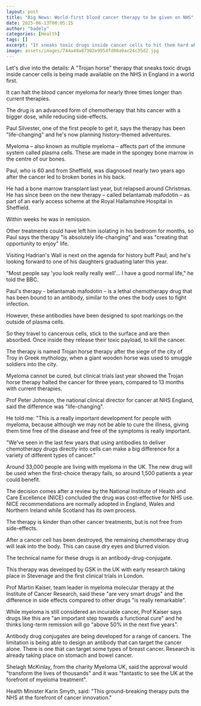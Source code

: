 ```yaml
---
layout: post
title: "Big News: World-first blood cancer therapy to be given on NHS"
date: 2025-06-13T00:05:15
author: "badely"
categories: [Health]
tags: []
excerpt: "It sneaks toxic drugs inside cancer cells to hit them hard while minimising side-effects."
image: assets/images/744a49a87302e9954fd98a9ac24c35d2.jpg
---
```


Let's dive into the details: A "Trojan horse" therapy that sneaks toxic drugs inside cancer cells is being made available on the NHS in England in a world first.

It can halt the blood cancer myeloma for nearly three times longer than current therapies.

The drug is an advanced form of chemotherapy that hits cancer with a bigger dose, while reducing side-effects.

Paul Silvester, one of the first people to get it, says the therapy has been "life-changing" and he's now planning history-themed adventures.

Myeloma – also known as multiple myeloma – affects part of the immune system called plasma cells. These are made in the spongey bone marrow in the centre of our bones.

Paul, who is 60 and from Sheffield, was diagnosed nearly two years ago after the cancer led to broken bones in his back.

He had a bone marrow transplant last year, but relapsed around Christmas. He has since been on the new therapy – called belantamab mafodotin – as part of an early access scheme at the Royal Hallamshire Hospital in Sheffield.

Within weeks he was in remission.

Other treatments could have left him isolating in his bedroom for months, so Paul says the therapy "is absolutely life-changing" and was "creating that opportunity to enjoy" life. 

Visiting Hadrian's Wall is next on the agenda for history buff Paul; and he's looking forward to one of his daughters graduating later this year. 

"Most people say 'you look really really well'... I have a good normal life," he told the BBC.

Paul's therapy - belantamab mafodotin – is a lethal chemotherapy drug that has been bound to an antibody, similar to the ones the body uses to fight infection. 

However, these antibodies have been designed to spot markings on the outside of plasma cells. 

So they travel to cancerous cells, stick to the surface and are then absorbed. Once inside they release their toxic payload, to kill the cancer.  

The therapy is named Trojan horse therapy after the siege of the city of Troy in Greek mythology, when a giant wooden horse was used to smuggle soldiers into the city.

Myeloma cannot be cured, but clinical trials last year showed the Trojan horse therapy halted the cancer for three years, compared to 13 months with current therapies. 

Prof Peter Johnson, the national clinical director for cancer at NHS England, said the difference was "life-changing".

He told me: "This is a really important development for people with myeloma, because although we may not be able to cure the illness, giving them time free of the disease and free of the symptoms is really important.

"We've seen in the last few years that using antibodies to deliver chemotherapy drugs directly into cells can make a big difference for a variety of different types of cancer."

Around 33,000 people are living with myeloma in the UK. The new drug will be used when the first-choice therapy fails, so around 1,500 patients a year could benefit.

The decision comes after a review by the National Institute of Health and Care Excellence (NICE) concluded the drug was cost-effective for NHS use. NICE recommendations are normally adopted in England, Wales and Northern Ireland while Scotland has its own process. 

The therapy is kinder than other cancer treatments, but is not free from side-effects. 

After a cancer cell has been destroyed, the remaining chemotherapy drug will leak into the body. This can cause dry eyes and blurred vision. 

The technical name for these drugs is an antibody-drug-conjugate.

This therapy was developed by GSK in the UK with early research taking place in Stevenage and the first clinical trials in London.

Prof Martin Kaiser, team leader in myeloma molecular therapy at the Institute of Cancer Research, said these "are very smart drugs" and the difference in side effects compared to other drugs "is really remarkable".

While myeloma is still considered an incurable cancer, Prof Kaiser says drugs like this are "an important step towards a functional cure" and he thinks long-term remission will go "above 50% in the next five years".

Antibody drug conjugates are being developed for a range of cancers. The limitation is being able to design an antibody that can target the cancer alone. There is one that can target some types of breast cancer. Research is already taking place on stomach and bowel cancer.

Shelagh McKinlay, from the charity Myeloma UK, said the approval would "transform the lives of thousands" and it was "fantastic to see the UK at the forefront of myeloma treatment".

Health Minister Karin Smyth, said: "This ground-breaking therapy puts the NHS at the forefront of cancer innovation."

